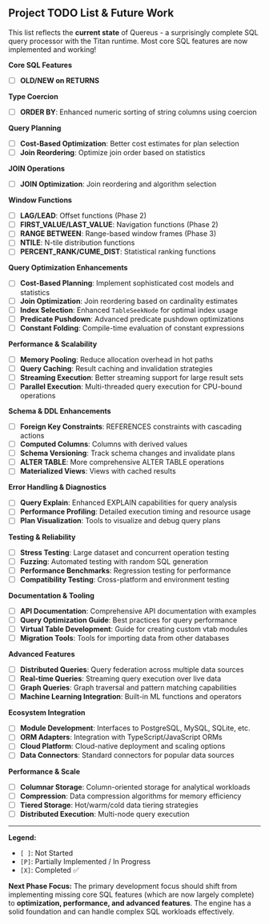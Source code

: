 ## Project TODO List & Future Work

This list reflects the **current state** of Quereus - a surprisingly complete SQL query processor with the Titan runtime. Most core SQL features are now implemented and working!

**Core SQL Features**
- [ ] **OLD/NEW on RETURNS**

**Type Coercion**
- [ ] **ORDER BY**: Enhanced numeric sorting of string columns using coercion

**Query Planning**
- [ ] **Cost-Based Optimization**: Better cost estimates for plan selection
- [ ] **Join Reordering**: Optimize join order based on statistics

**JOIN Operations** 
- [ ] **JOIN Optimization**: Join reordering and algorithm selection

**Window Functions**
- [ ] **LAG/LEAD**: Offset functions (Phase 2)
- [ ] **FIRST_VALUE/LAST_VALUE**: Navigation functions (Phase 2)
- [ ] **RANGE BETWEEN**: Range-based window frames (Phase 3)
- [ ] **NTILE**: N-tile distribution functions
- [ ] **PERCENT_RANK/CUME_DIST**: Statistical ranking functions

**Query Optimization Enhancements**
- [ ] **Cost-Based Planning**: Implement sophisticated cost models and statistics
- [ ] **Join Optimization**: Join reordering based on cardinality estimates
- [ ] **Index Selection**: Enhanced `TableSeekNode` for optimal index usage
- [ ] **Predicate Pushdown**: Advanced predicate pushdown optimizations
- [ ] **Constant Folding**: Compile-time evaluation of constant expressions

**Performance & Scalability**
- [ ] **Memory Pooling**: Reduce allocation overhead in hot paths
- [ ] **Query Caching**: Result caching and invalidation strategies
- [ ] **Streaming Execution**: Better streaming support for large result sets
- [ ] **Parallel Execution**: Multi-threaded query execution for CPU-bound operations

**Schema & DDL Enhancements**
- [ ] **Foreign Key Constraints**: REFERENCES constraints with cascading actions
- [ ] **Computed Columns**: Columns with derived values
- [ ] **Schema Versioning**: Track schema changes and invalidate plans
- [ ] **ALTER TABLE**: More comprehensive ALTER TABLE operations
- [ ] **Materialized Views**: Views with cached results

**Error Handling & Diagnostics**
- [ ] **Query Explain**: Enhanced EXPLAIN capabilities for query analysis
- [ ] **Performance Profiling**: Detailed execution timing and resource usage
- [ ] **Plan Visualization**: Tools to visualize and debug query plans

**Testing & Reliability**
- [ ] **Stress Testing**: Large dataset and concurrent operation testing
- [ ] **Fuzzing**: Automated testing with random SQL generation
- [ ] **Performance Benchmarks**: Regression testing for performance
- [ ] **Compatibility Testing**: Cross-platform and environment testing

**Documentation & Tooling**
- [ ] **API Documentation**: Comprehensive API documentation with examples
- [ ] **Query Optimization Guide**: Best practices for query performance
- [ ] **Virtual Table Development**: Guide for creating custom vtab modules
- [ ] **Migration Tools**: Tools for importing data from other databases

**Advanced Features**
- [ ] **Distributed Queries**: Query federation across multiple data sources
- [ ] **Real-time Queries**: Streaming query execution over live data
- [ ] **Graph Queries**: Graph traversal and pattern matching capabilities
- [ ] **Machine Learning Integration**: Built-in ML functions and operators

**Ecosystem Integration**
- [ ] **Module Development**: Interfaces to PostgreSQL, MySQL, SQLite, etc.
- [ ] **ORM Adapters**: Integration with TypeScript/JavaScript ORMs
- [ ] **Cloud Platform**: Cloud-native deployment and scaling options
- [ ] **Data Connectors**: Standard connectors for popular data sources

**Performance & Scale**
- [ ] **Columnar Storage**: Column-oriented storage for analytical workloads
- [ ] **Compression**: Data compression algorithms for memory efficiency
- [ ] **Tiered Storage**: Hot/warm/cold data tiering strategies
- [ ] **Distributed Execution**: Multi-node query execution

---

**Legend:**
- `[ ]`: Not Started
- `[P]`: Partially Implemented / In Progress  
- `[X]`: Completed ✅

**Next Phase Focus:** The primary development focus should shift from implementing missing core SQL features (which are now largely complete) to **optimization, performance, and advanced features**. The engine has a solid foundation and can handle complex SQL workloads effectively.
